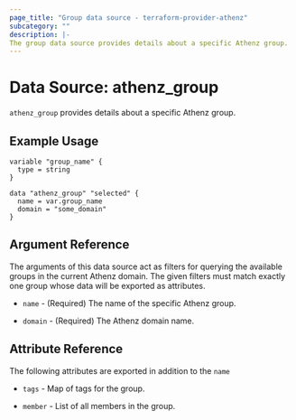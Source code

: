 ```yaml
---
page_title: "Group data source - terraform-provider-athenz"
subcategory: ""
description: |-
The group data source provides details about a specific Athenz group.
---
```


# Data Source: athenz_group

`athenz_group` provides details about a specific Athenz group.

## Example Usage

```hcl
variable "group_name" {
  type = string
}

data "athenz_group" "selected" {
  name = var.group_name
  domain = "some_domain"
}
```

## Argument Reference

The arguments of this data source act as filters for querying the available groups in the current Athenz domain.
The given filters must match exactly one group whose data will be exported as attributes.

- `name` - (Required) The name of the specific Athenz group.

- `domain` - (Required) The Athenz domain name.

## Attribute Reference

The following attributes are exported in addition to the `name`

- `tags` - Map of tags for the group.

- `member` - List of all members in the group.